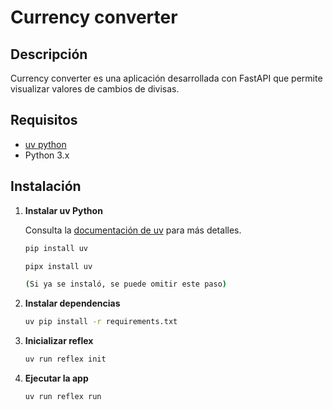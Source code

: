 # Currency converter

## Descripción

Currency converter es una aplicación desarrollada con FastAPI que permite visualizar valores de cambios de divisas.
## Requisitos

- [uv python](https://github.com/astral-sh/uv)
- Python 3.x

## Instalación

1. **Instalar uv Python**
   
   Consulta la [documentación de uv](https://github.com/astral-sh/uv) para más detalles.
   
   ```bash
   pip install uv

   pipx install uv

   (Si ya se instaló, se puede omitir este paso)

2. **Instalar dependencias**

    ```bash
    uv pip install -r requirements.txt

3. **Inicializar reflex**

    ```bash
    uv run reflex init

4. **Ejecutar la app**

    ```bash
    uv run reflex run